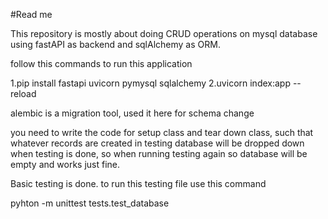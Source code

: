 #Read me

This repository is mostly about doing CRUD operations on mysql database using fastAPI as backend and sqlAlchemy as ORM.

follow this commands to run this application

1.pip install fastapi uvicorn pymysql sqlalchemy
2.uvicorn index:app --reload

alembic is a migration tool, used it here for schema change

you need to write the code for setup class and tear down class, such that whatever records are created in testing database 
will be dropped down when testing is done, so when running testing again so database will be empty and works just fine.

Basic testing is done.
to run this testing file use this command

pyhton -m unittest tests.test_database